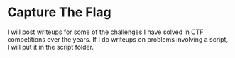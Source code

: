 # Capture The Flag

I will post writeups for some of the challenges I have solved in CTF
competitions over the years. If I do writeups on problems involving a script,
I will put it in the script folder.
